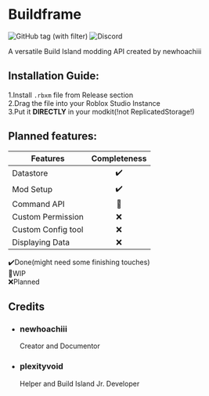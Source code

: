# Buildframe

![GitHub tag (with filter)](https://img.shields.io/github/v/tag/Ncursor/buildframe?style=for-the-badge&label=Version)
![Discord](https://img.shields.io/discord/748269562759348304?style=for-the-badge&logo=discord&label=Build%20Island)

A versatile Build Island modding API created by newhoachiii

## Installation Guide:

1.Install `.rbxm` file from Release section</br>
2.Drag the file into your Roblox Studio Instance</br>
3.Put it **DIRECTLY** in your modkit(!not ReplicatedStorage!)

## Planned features:

|Features          |Completeness|
|------------------|:----------:|
|Datastore         |✔️|
|Mod Setup         |✔️|
|Command API       |🔨|
|Custom Permission |❌|
|Custom Config tool|❌|
|Displaying Data   |❌|

✔️Done(might need some finishing touches) </br>
🔨WIP </br>
❌Planned </br>

## Credits

- ### newhoachiii
  Creator and Documentor
- ### plexityvoid
  Helper and Build Island Jr. Developer
